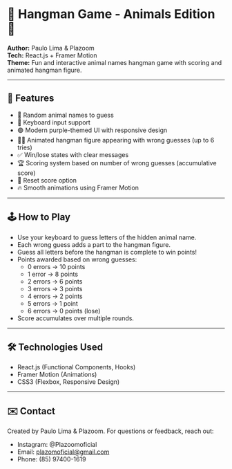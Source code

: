 # 🐾 Hangman Game - Animals Edition 🐾

**Author:** Paulo Lima & Plazoom  
**Tech:** React.js + Framer Motion  
**Theme:** Fun and interactive animal names hangman game with scoring and animated hangman figure.

---

## 🚀 Features

- 🎯 Random animal names to guess  
- 🎹 Keyboard input support  
- 🟣 Modern purple-themed UI with responsive design  
- 🧍‍♂️ Animated hangman figure appearing with wrong guesses (up to 6 tries)  
- ✅ Win/lose states with clear messages  
- 🏆 Scoring system based on number of wrong guesses (accumulative score)  
- 🔄 Reset score option  
- 🔥 Smooth animations using Framer Motion

---

## 🕹️ How to Play

- Use your keyboard to guess letters of the hidden animal name.  
- Each wrong guess adds a part to the hangman figure.  
- Guess all letters before the hangman is complete to win points!  
- Points awarded based on wrong guesses:
  - 0 errors → 10 points  
  - 1 error → 8 points  
  - 2 errors → 6 points  
  - 3 errors → 3 points  
  - 4 errors → 2 points  
  - 5 errors → 1 point  
  - 6 errors → 0 points (lose)  
- Score accumulates over multiple rounds.    

---

## 🛠️ Technologies Used
- React.js (Functional Components, Hooks)
- Framer Motion (Animations)
- CSS3 (Flexbox, Responsive Design)

---

## ✉️ Contact
Created by Paulo Lima & Plazoom.
For questions or feedback, reach out:
- Instagram: @Plazoomoficial
- Email: plazomoficial@gmail.com
- Phone: (85) 97400-1619
